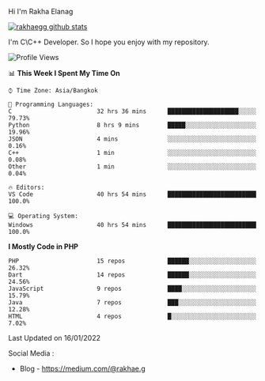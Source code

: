 Hi I'm Rakha Elanag


[![rakhaegg github stats](https://github-readme-stats.vercel.app/api?username=rakhaegg)](https://github.com/rakhaegg/rakhaegg)

I'm C\C++ Developer. So I hope you enjoy with my repository. 



<!--START_SECTION:waka-->
![Profile Views](http://img.shields.io/badge/Profile%20Views-29-blue)

📊 **This Week I Spent My Time On** 

```text
⌚︎ Time Zone: Asia/Bangkok

💬 Programming Languages: 
C                        32 hrs 36 mins      ████████████████████░░░░░   79.73% 
Python                   8 hrs 9 mins        █████░░░░░░░░░░░░░░░░░░░░   19.96% 
JSON                     4 mins              ░░░░░░░░░░░░░░░░░░░░░░░░░   0.16% 
C++                      1 min               ░░░░░░░░░░░░░░░░░░░░░░░░░   0.08% 
Other                    1 min               ░░░░░░░░░░░░░░░░░░░░░░░░░   0.04%

🔥 Editors: 
VS Code                  40 hrs 54 mins      █████████████████████████   100.0%

💻 Operating System: 
Windows                  40 hrs 54 mins      █████████████████████████   100.0%

```

**I Mostly Code in PHP** 

```text
PHP                      15 repos            ██████░░░░░░░░░░░░░░░░░░░   26.32% 
Dart                     14 repos            ██████░░░░░░░░░░░░░░░░░░░   24.56% 
JavaScript               9 repos             ████░░░░░░░░░░░░░░░░░░░░░   15.79% 
Java                     7 repos             ███░░░░░░░░░░░░░░░░░░░░░░   12.28% 
HTML                     4 repos             █░░░░░░░░░░░░░░░░░░░░░░░░   7.02%

```



 Last Updated on 16/01/2022
<!--END_SECTION:waka-->

Social Media : 
- Blog - https://medium.com/@rakhae.g
